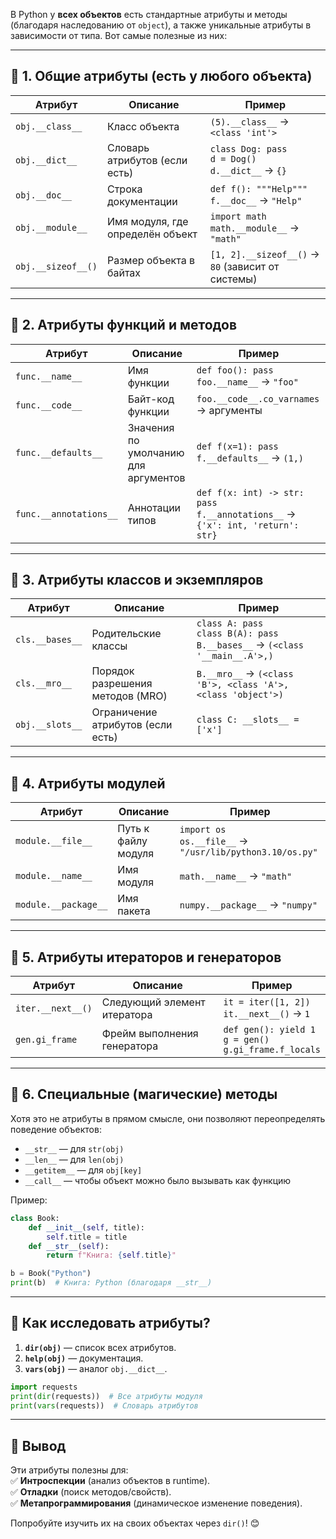 В Python у **всех объектов** есть стандартные атрибуты и методы (благодаря наследованию от `object`), а также уникальные атрибуты в зависимости от типа. Вот самые полезные из них:

---

## 🔹 **1. Общие атрибуты (есть у любого объекта)**
| Атрибут | Описание | Пример |
|---------|----------|--------|
| `obj.__class__` | Класс объекта | `(5).__class__` → `<class 'int'>` |
| `obj.__dict__` | Словарь атрибутов (если есть) | `class Dog: pass`<br>`d = Dog()`<br>`d.__dict__` → `{}` |
| `obj.__doc__` | Строка документации | `def f(): """Help"""`<br>`f.__doc__` → `"Help"` |
| `obj.__module__` | Имя модуля, где определён объект | `import math`<br>`math.__module__` → `"math"` |
| `obj.__sizeof__()` | Размер объекта в байтах | `[1, 2].__sizeof__()` → `80` (зависит от системы) |

---

## 🔹 **2. Атрибуты функций и методов**
| Атрибут | Описание | Пример |
|---------|----------|--------|
| `func.__name__` | Имя функции | `def foo(): pass`<br>`foo.__name__` → `"foo"` |
| `func.__code__` | Байт-код функции | `foo.__code__.co_varnames` → аргументы |
| `func.__defaults__` | Значения по умолчанию для аргументов | `def f(x=1): pass`<br>`f.__defaults__` → `(1,)` |
| `func.__annotations__` | Аннотации типов | `def f(x: int) -> str: pass`<br>`f.__annotations__` → `{'x': int, 'return': str}` |

---

## 🔹 **3. Атрибуты классов и экземпляров**
| Атрибут | Описание | Пример |
|---------|----------|--------|
| `cls.__bases__` | Родительские классы | `class A: pass`<br>`class B(A): pass`<br>`B.__bases__` → `(<class '__main__.A'>,)` |
| `cls.__mro__` | Порядок разрешения методов (MRO) | `B.__mro__` → `(<class 'B'>, <class 'A'>, <class 'object'>)` |
| `obj.__slots__` | Ограничение атрибутов (если есть) | `class C: __slots__ = ['x']` |

---

## 🔹 **4. Атрибуты модулей**
| Атрибут | Описание | Пример |
|---------|----------|--------|
| `module.__file__` | Путь к файлу модуля | `import os`<br>`os.__file__` → `"/usr/lib/python3.10/os.py"` |
| `module.__name__` | Имя модуля | `math.__name__` → `"math"` |
| `module.__package__` | Имя пакета | `numpy.__package__` → `"numpy"` |

---

## 🔹 **5. Атрибуты итераторов и генераторов**
| Атрибут | Описание | Пример |
|---------|----------|--------|
| `iter.__next__()` | Следующий элемент итератора | `it = iter([1, 2])`<br>`it.__next__()` → `1` |
| `gen.gi_frame` | Фрейм выполнения генератора | `def gen(): yield 1`<br>`g = gen()`<br>`g.gi_frame.f_locals` |

---

## 🔹 **6. Специальные (магические) методы**
Хотя это не атрибуты в прямом смысле, они позволяют переопределять поведение объектов:  
- `__str__` — для `str(obj)`  
- `__len__` — для `len(obj)`  
- `__getitem__` — для `obj[key]`  
- `__call__` — чтобы объект можно было вызывать как функцию  

Пример:  
```python
class Book:
    def __init__(self, title):
        self.title = title
    def __str__(self):
        return f"Книга: {self.title}"

b = Book("Python")
print(b)  # Книга: Python (благодаря __str__)
```

---

## 🔹 **Как исследовать атрибуты?**
1. **`dir(obj)`** — список всех атрибутов.  
2. **`help(obj)`** — документация.  
3. **`vars(obj)`** — аналог `obj.__dict__`.  

```python
import requests
print(dir(requests))  # Все атрибуты модуля
print(vars(requests))  # Словарь атрибутов
```

---

## 🔹 **Вывод**  
Эти атрибуты полезны для:  
✅ **Интроспекции** (анализ объектов в runtime).  
✅ **Отладки** (поиск методов/свойств).  
✅ **Метапрограммирования** (динамическое изменение поведения).  

Попробуйте изучить их на своих объектах через `dir()`! 😊